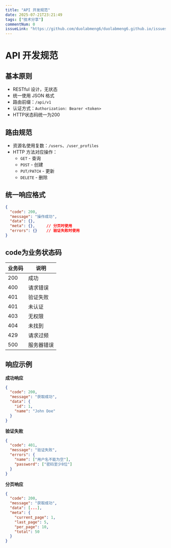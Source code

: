 ```yaml
---
title: "API 开发规范"
date: 2025-07-21T23:21:49
tags: ["技术分享"]
commentNum: 0
issueLink: "https://github.com/duolabmeng6/duolabmeng6.github.io/issues/31"
---
```


# API 开发规范

## 基本原则
- RESTful 设计，无状态
- 统一使用 JSON 格式
- 路由前缀：`/api/v1`
- 认证方式：`Authorization: Bearer <token>`
- HTTP状态码统一为200

## 路由规范
- 资源名使用复数：`/users`、`/user_profiles`
- HTTP 方法对应操作：
  - `GET` - 查询
  - `POST` - 创建
  - `PUT/PATCH` - 更新
  - `DELETE` - 删除

## 统一响应格式
```json
{
  "code": 200,
  "message": "操作成功",
  "data": {},
  "meta": {},     // 分页时使用
  "errors": {}    // 验证失败时使用
}
```

## code为业务状态码
| 业务码  | 说明 |
|--------|------|
| 200 | 成功 |
| 400 | 请求错误 |
| 401 | 验证失败 |
| 401 | 未认证 |
| 403 | 无权限 |
| 404 | 未找到 |
| 429 | 请求过频 |
| 500 | 服务器错误 |

## 响应示例

**成功响应**
```json
{
  "code": 200,
  "message": "获取成功",
  "data": {
    "id": 1,
    "name": "John Doe"
  }
}
```

**验证失败**
```json
{
  "code": 401,
  "message": "验证失败",
  "errors": {
    "name": ["用户名不能为空"],
    "password": ["密码至少8位"]
  }
}
```

**分页响应**
```json
{
  "code": 200,
  "message": "获取成功",
  "data": [...],
  "meta": {
    "current_page": 1,
    "last_page": 5,
    "per_page": 10,
    "total": 50
  }
}
```